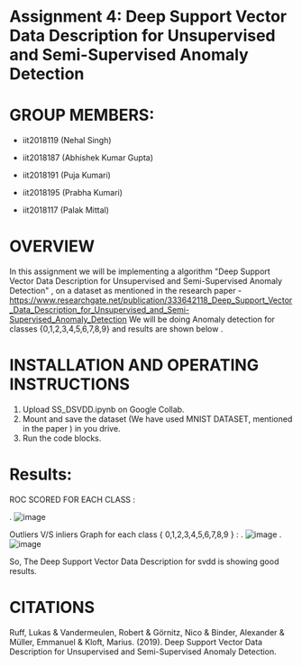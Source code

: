 # Assignment 4: Deep Support Vector Data Description for Unsupervised and Semi-Supervised Anomaly Detection
# GROUP MEMBERS:
* iit2018119 (Nehal Singh)

* iit2018187 (Abhishek Kumar Gupta)

* iit2018191 (Puja Kumari)

* iit2018195 (Prabha Kumari)

* iit2018117 (Palak Mittal)

# OVERVIEW 
In this assignment we will be implementing a algorithm "Deep Support Vector Data Description for Unsupervised and Semi-Supervised Anomaly Detection" , on a dataset as mentioned in the research paper - https://www.researchgate.net/publication/333642118_Deep_Support_Vector_Data_Description_for_Unsupervised_and_Semi-Supervised_Anomaly_Detection
We will be doing Anomaly detection for classes {0,1,2,3,4,5,6,7,8,9} and results are shown below .

# INSTALLATION AND OPERATING INSTRUCTIONS
1. Upload SS_DSVDD.ipynb on Google Collab.
2. Mount and save the dataset (We have used MNIST DATASET, mentioned in the paper ) in you drive.
3. Run the code blocks.


# Results:

ROC SCORED FOR EACH CLASS : 

. ![image](https://user-images.githubusercontent.com/58623921/112655459-695e3980-8e76-11eb-8acb-71b074e925b0.png)

Outliers V/S inliers Graph for each class { 0,1,2,3,4,5,6,7,8,9 } :
. ![image](https://user-images.githubusercontent.com/58623921/112661045-1b4c3480-8e7c-11eb-98db-cfef8e4df75c.png)
. ![image](https://user-images.githubusercontent.com/58623921/112661128-2f903180-8e7c-11eb-9fc1-5e5d591aafbb.png)


So, The Deep Support Vector Data Description for svdd is showing good results.
# CITATIONS
Ruff, Lukas & Vandermeulen, Robert & Görnitz, Nico & Binder, Alexander & Müller, Emmanuel & Kloft, Marius. (2019). Deep Support Vector Data Description for Unsupervised and Semi-Supervised Anomaly Detection. 
